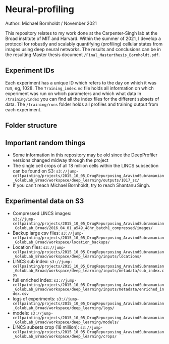 # Neural-profiling
Author: Michael Bornholdt / November 2021

This repository relates to my work done at the Carpenter-Singh lab at the Broad institute of MIT and Harvard.
Within the summer of 2021, I develop a protocol for robustly and scalably quantifying (profiling) cellular states from images using deep neural networks.
The results and conclusions can be in the resulting Master thesis document `/Final_Masterthesis_Bornholdt.pdf`.

## Experiment IDs
Each experiment has a unique ID which refers to the day on which it was run, eg, 1028.
The `Training_index.md` file holds all information on which experiment was run on which parameters and which what data
In `/training/index` you can find all the index files for the different subsets of data. 
The `/training/runs` folder holds all profiles and training output from each experiment. 

## Folder structure


## Important random things
- Some information in this repository may be old since the DeepProfiler versions changed midway through the project
- The single cell crops of all 18 million cells within the LINCS subsection can be found on S3: `s3://jump-cellpainting/projects/2015_10_05_DrugRepurposing_AravindSubramanian_GolubLab_Broad/workspace/deep_learning/outputs/1017_sc/`
- If you can't reach Michael Bornholdt, try to reach Shantanu Singh. 


## Experimental data on S3

- Compressed LINCS images:  
`s3://jump-cellpainting/projects/2015_10_05_DrugRepurposing_AravindSubramanian_GolubLab_Broad/2016_04_01_a549_48hr_batch1_compressed/images/` 
- Backup large csv files: `s3://jump-cellpainting/projects/2015_10_05_DrugRepurposing_AravindSubramanian_GolubLab_Broad/workspace/location_backups/`
- Location files: `s3://jump-cellpainting/projects/2015_10_05_DrugRepurposing_AravindSubramanian_GolubLab_Broad/workspace/deep_learning/inputs/locations/`
- LINCS sub index: `s3://jump-cellpainting/projects/2015_10_05_DrugRepurposing_AravindSubramanian_GolubLab_Broad/workspace/deep_learning/inputs/metadata/sub_index.csv`
- full enriched index: `s3://jump-cellpainting/projects/2015_10_05_DrugRepurposing_AravindSubramanian_GolubLab_Broad/workspace/deep_learning/inputs/metadata/enriched_index.csv`
- logs of experiments: `s3://jump-cellpainting/projects/2015_10_05_DrugRepurposing_AravindSubramanian_GolubLab_Broad/workspace/deep_learning/logs/`
- models: `s3://jump-cellpainting/projects/2015_10_05_DrugRepurposing_AravindSubramanian_GolubLab_Broad/workspace/deep_learning/models/`
- LINCS subsets crop (18 million): `s3://jump-cellpainting/projects/2015_10_05_DrugRepurposing_AravindSubramanian_GolubLab_Broad/workspace/deep_learning/crops/`

